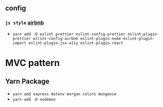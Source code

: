 ## config

### `js style` [airbnb](https://github.com/airbnb/javascript)

- `yarn add -D eslint prettier eslint-config-prettier eslint-plugin-prettier eslint-config-airbnb eslint-plugin-node eslint-plugin-import eslint-plugin-jsx-a11y eslint-plugin-react`

# MVC pattern

## Yarn Package

- `yarn add express dotenv morgan colors mongoose`
- `yarn add -D nodemon`
